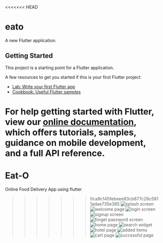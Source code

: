 <<<<<<< HEAD
# eato

A new Flutter application.

## Getting Started

This project is a starting point for a Flutter application.

A few resources to get you started if this is your first Flutter project:

- [Lab: Write your first Flutter app](https://flutter.dev/docs/get-started/codelab)
- [Cookbook: Useful Flutter samples](https://flutter.dev/docs/cookbook)

For help getting started with Flutter, view our
[online documentation](https://flutter.dev/docs), which offers tutorials,
samples, guidance on mobile development, and a full API reference.
=======
# Eat-O
Online Food Delivery App using flutter
>>>>>>> 0ca9c145febeee83cb877c26c5811adae735e385
![splash screen](https://user-images.githubusercontent.com/85672871/121516085-74534f80-ca0b-11eb-83af-45976563aaea.jpeg)
![welcome page](https://user-images.githubusercontent.com/85672871/121516226-9c42b300-ca0b-11eb-8210-aa2fa281b334.jpeg)
![login screen](https://user-images.githubusercontent.com/85672871/121516283-aa90cf00-ca0b-11eb-9483-63201e700a1e.jpeg)
![signup screen](https://user-images.githubusercontent.com/85672871/121516329-b67c9100-ca0b-11eb-9e81-212dd6f6d609.jpeg)
![forget password screen](https://user-images.githubusercontent.com/85672871/121516389-c72d0700-ca0b-11eb-9120-fb89d3a22816.jpeg)
![home page](https://user-images.githubusercontent.com/85672871/121516431-d318c900-ca0b-11eb-9da4-e3d92c3b3fdf.jpeg)
![search widget](https://user-images.githubusercontent.com/85672871/121516476-df9d2180-ca0b-11eb-907c-e2acddafee47.jpeg)
![hotel page](https://user-images.githubusercontent.com/85672871/121516515-eaf04d00-ca0b-11eb-936b-6cba637cb875.jpeg)
![added items](https://user-images.githubusercontent.com/85672871/121516551-f774a580-ca0b-11eb-809b-9939e9134a86.jpeg)
![cart page](https://user-images.githubusercontent.com/85672871/121516582-00657700-ca0c-11eb-9ffe-ac17cdf638cf.jpeg)
![successful page](https://user-images.githubusercontent.com/85672871/121516617-09eedf00-ca0c-11eb-9c70-866323411bbd.jpeg)

